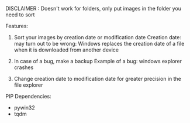 
DISCLAIMER : Doesn't work for folders, only put images in the folder you need to sort

Features:
1. Sort your images by creation date or modification date
Creation date: may turn out to be wrong: Windows replaces the creation date of a file when it is downloaded from another device

2. In case of a bug, make a backup
Example of a bug: windows explorer crashes

3. Change creation date to modification date for greater precision in the file explorer



PIP Dependencies:
- pywin32
- tqdm

